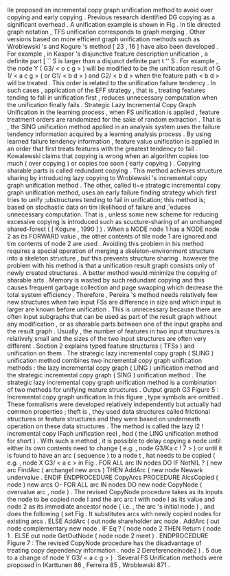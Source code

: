 Ile proposed an incremental copy graph unification method to avoid over copying and early copying . 
Previous research identified DG copying as a significant overhead . 
A unification example is shown in Fig . 
In tile directed graph notation , TFS unification corresponds to graph merging . 
Other versions based on more efficient graph unification methods such as Wroblewski 's and Kogure 's method [ 23 , 16 ] have also been developed . 
For example , in Kasper 's disjunctive feature description unification , a definite part [ `` S is larger than a disjunct definite part t '' S . 
For example , the node Y ( G3/ < o c g > ) will be modified to be the unification result of G 1/ < a c g > ( or G1/ < b d > ) and G2/ < b d > when the feature path < b d > will be treated . 
This order is related to the unification failure tendency . 
In such cases , application of the EFF strategy , that is , treating features tending to fall in unification first , reduces unnecessary computation when the unification finally fails . 
Strategic Lazy Incremental Copy Graph Unification
in the learning process , when FS unification is applied , feature treatment orders are randomized for the sake of random extraction . 
That is , the SING unification method applied in an analysis system uses the failure tendency information acquired by a learning analysis process . 
By using learned failure tendency information , feature value unification is applied in an order that first treats features with the greatest tendency to fail . 
Kowalewski claims that copying is wrong when an algorithm copies too much ( over copying ) or copies too soon ( early copying ) . 
Copying sharable parts is called redundant copying . 
This method achieves structure sharing by introducing lazy copying to Wroblewski 's incremental copy graph unification method . 
The other, called ti~e strategic incremental copy graph unification method, uses an early failure finding strategy which first tries to unify ;ubstructures tending to fail in unification; this method is; based on stochastic data on tim likelihood of failure and ,'educes unnecessary computation.
That is , unless some new scheme for reducing excessive copying is introduced such as scucture-sharing of an unchanged shared-forest ( [ Kogure , 1990 ] ) . 
When a NODE node 1 has a NODE node 2 as its FORWARD value , the other contents of tile node 1 are ignored and tim contents of node 2 are used . 
Avoiding this problem in his method requires a special operation of merging a skeleton-environment structure into a skeleton structure , but this prevents structure sharing . 
however the problem with his method is that a unification result graph consists only of newly created structures . 
A better method would minimize the copying of sharable arts . 
Memory is wasted by such redundant copying and this causes frequent garbage collection and page swapping which decrease the total system efficiency . 
Therefore , Pereira 's method needs relatively few new structures when two input FSs are difference in size and which input is larger are known before unification . 
This is unnecessary because there are often input subgraphs that can be used as part of the result graph without any modification , or as sharable parts between one of the input graphs and the result graph . 
Usually , the number of features in two input structures is relatively small and the sizes of the two input structures are often very different . 
Section 2 explains typed feature structures ( TFSs ) and unification on them . 
The strategic lazy incremental copy graph ( SLING ) unification method combines two incremental copy graph unification methods : the lazy incremental copy graph ( LING ) unification method and the strategic incremental copy graph ( SING ) unification method . 
The strategic lazy incremental copy graph unification method is a combination of two methods for unifying mature structures . 
Output graph G3 Figure 5 : Incremental copy graph unification In this figure , type symbols are omitted . 
These formalisms were developed relatively independentIy but actually had common properties ; theft is , they used data structures called frictional structures or feature structures and they were based on underneath operation on these data structures . 
The method is called the lazy i2 ! incremental copy IFaph unification reel , hod ( the LING unification method for short ) . 
With such a method , it is possible to delay copying a node until either its own contents need to change ( e.g. , node G3/Ka c ! 7 > ) or until it is found to have an arc ( sequence ) to a node t , hat needs to be copied ( e.g. , node X G3/ < a c > in Fig . 
FOR ALL arc IN nodes DO IF NotNIL ? ( new arc FindArc ( archangel new arcs ) THEN AddArc ( new node Newark undervalue . 
ENDIF ENDPROCEDURE CopyArcs PROCEDURE AlcsCopied ( node ) new arcs O- FOR ALL arc IN nodes DO new node CopyNode ( overvalue arc , node ) . 
The revised CopyNode procedure takes as its inputs the node to be copied node I and the arc arc I with node I as its value and node 2 as its immediate ancestor node ( i.e. , the arc 's initial node ) , and does the following ( set Fig . 
It substitutes arcs with newly copied nodes for existing arcs . 
ELSE AddArc ( out node shareholder arc node . 
AddArc ( out node complementary new node . 
IF Eq ? ( node node 2 THEN Return ( node 1 . 
ELSE out node GetOutNode ( node node 2 meet ) . 
ENDPROCEDURE Figure 7 : The revised CopyNode procedure has the disadvantage of treating copy dependency information . 
node 2 Dereferencelnode2 ) . 
5 due to a change of node Y G3/ < a c g > ) . 
Several FS Unification methods were proposed in IKarttunen 86 , Ferreira 85 , Wroblewski 871 . 